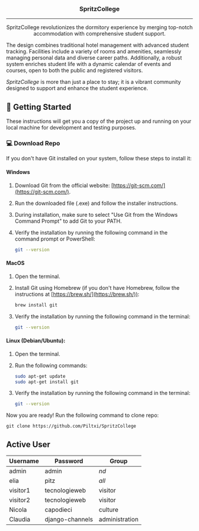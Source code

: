 <h3 align="center">SpritzCollege</h3>

---

<p align="center"> SpritzCollege revolutionizes the dormitory experience by merging top-notch accommodation with comprehensive student support.

The design combines traditional hotel management with advanced student tracking. Facilities include a variety of rooms and amenities, seamlessly managing personal data and diverse career paths. Additionally, a robust system enriches student life with a dynamic calendar of events and courses, open to both the public and registered visitors.

*SpritzCollege* is more than just a place to stay; it is a vibrant community designed to support and enhance the student experience.
    <br> 
</p>

## 🏁 Getting Started <a name = "getting_started"></a>

These instructions will get you a copy of the project up and running on your local machine for development and testing purposes.

### 💻 Download Repo

If you don't have Git installed on your system, follow these steps to install it:

#### Windows 

1. Download Git from the official website: [https://git-scm.com/](https://git-scm.com/).

2. Run the downloaded file (.exe) and follow the installer instructions.

3. During installation, make sure to select "Use Git from the Windows Command Prompt" to add Git to your PATH.

4. Verify the installation by running the following command in the command prompt or PowerShell:

    ```bash
    git --version
    ```
#### MacOS

1. Open the terminal.

2. Install Git using Homebrew (if you don't have Homebrew, follow the instructions at [https://brew.sh/](https://brew.sh/)):

    ```bash
    brew install git
    ```

3. Verify the installation by running the following command in the terminal:

    ```bash
    git --version
    ```
#### Linux (Debian/Ubuntu):

1. Open the terminal.

2. Run the following commands:

    ```bash
    sudo apt-get update
    sudo apt-get install git
    ```

3. Verify the installation by running the following command in the terminal:

    ```bash
    git --version
    ```

Now you are ready! Run the following command to clone repo:

```
git clone https://github.com/Piltxi/SpritzCollege
```

##  Active User
<center>

| **Username** | **Password** | **Group**          |
|--------------|--------------|--------------------|
| admin        | admin    | *nd*            |
| elia        | pitz    | *all*           |
| visitor1        | tecnologieweb    | visitor           |
| visitor2        | tecnologieweb    | visitor           |
| Nicola        | capodieci    | culture       |
| Claudia        | django-channels    | administration           |
</center>